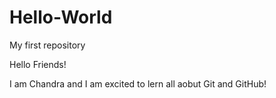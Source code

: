 # Hello-World
My first repository 

Hello Friends! 

I am Chandra and I am excited to lern all aobut Git and GitHub!
